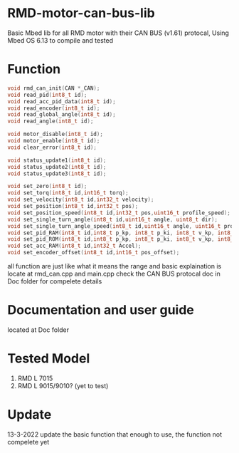 # RMD-motor-can-bus-lib
Basic Mbed lib for all RMD motor with their CAN BUS (v1.61) protocal, Using Mbed OS 6.13 to compile and tested

# Function 
```cpp
void rmd_can_init(CAN *_CAN);
void read_pid(int8_t id);
void read_acc_pid_data(int8_t id);
void read_encoder(int8_t id);
void read_global_angle(int8_t id);
void read_angle(int8_t id);

void motor_disable(int8_t id);
void motor_enable(int8_t id);
void clear_error(int8_t id);

void status_update1(int8_t id);
void status_update2(int8_t id);
void status_update3(int8_t id);

void set_zero(int8_t id);
void set_torq(int8_t id,int16_t torq);
void set_velocity(int8_t id,int32_t velocity);
void set_position(int8_t id,int32_t pos);
void set_position_speed(int8_t id,int32_t pos,uint16_t profile_speed);
void set_single_turn_angle(int8_t id,uint16_t angle, uint8_t dir);
void set_single_turn_angle_speed(int8_t id,uint16_t angle, uint16_t profile_speed, uint8_t dir);
void set_pid_RAM(int8_t id,int8_t p_kp, int8_t p_ki, int8_t v_kp, int8_t v_ki, int8_t i_kp, int8_t i_ki);
void set_pid_ROM(int8_t id,int8_t p_kp, int8_t p_ki, int8_t v_kp, int8_t v_ki, int8_t i_kp, int8_t i_ki);
void set_acc_RAM(int8_t id,int32_t Accel);
void set_encoder_offset(int8_t id,int16_t pos_offset);
```
all function are just like what it means
the range and basic explaination is locate at rmd_can.cpp and main.cpp
check the CAN BUS protocal doc in Doc folder for compelete details

# Documentation and user guide 
located at Doc folder

# Tested Model 
1. RMD L 7015 
2. RMD L 9015/9010? (yet to test)
 
# Update 
13-3-2022 update the basic function that enough to use, the function not compelete yet
